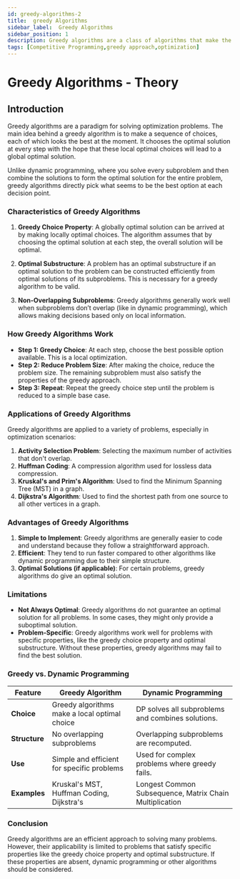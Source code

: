 ```yaml
---
id: greedy-algorithms-2
title:  greedy Algorithms
sidebar_label:  Greedy Algorithms
sidebar_position: 1
description: Greedy algorithms are a class of algorithms that make the optimal choice at each step with the hope of finding the global optimum
tags: [Competitive Programming,greedy approach,optimization]
---
```

# Greedy Algorithms - Theory

## Introduction

Greedy algorithms are a paradigm for solving optimization problems. The main idea behind a greedy algorithm is to make a sequence of choices, each of which looks the best at the moment. It chooses the optimal solution at every step with the hope that these local optimal choices will lead to a global optimal solution.

Unlike dynamic programming, where you solve every subproblem and then combine the solutions to form the optimal solution for the entire problem, greedy algorithms directly pick what seems to be the best option at each decision point.

### Characteristics of Greedy Algorithms

1. **Greedy Choice Property**: A globally optimal solution can be arrived at by making locally optimal choices. The algorithm assumes that by choosing the optimal solution at each step, the overall solution will be optimal.
   
2. **Optimal Substructure**: A problem has an optimal substructure if an optimal solution to the problem can be constructed efficiently from optimal solutions of its subproblems. This is necessary for a greedy algorithm to be valid.

3. **Non-Overlapping Subproblems**: Greedy algorithms generally work well when subproblems don’t overlap (like in dynamic programming), which allows making decisions based only on local information.

### How Greedy Algorithms Work

- **Step 1: Greedy Choice**: At each step, choose the best possible option available. This is a local optimization.
- **Step 2: Reduce Problem Size**: After making the choice, reduce the problem size. The remaining subproblem must also satisfy the properties of the greedy approach.
- **Step 3: Repeat**: Repeat the greedy choice step until the problem is reduced to a simple base case.

### Applications of Greedy Algorithms

Greedy algorithms are applied to a variety of problems, especially in optimization scenarios:

1. **Activity Selection Problem**: Selecting the maximum number of activities that don't overlap.
2. **Huffman Coding**: A compression algorithm used for lossless data compression.
3. **Kruskal's and Prim's Algorithm**: Used to find the Minimum Spanning Tree (MST) in a graph.
4. **Dijkstra's Algorithm**: Used to find the shortest path from one source to all other vertices in a graph.

### Advantages of Greedy Algorithms

1. **Simple to Implement**: Greedy algorithms are generally easier to code and understand because they follow a straightforward approach.
2. **Efficient**: They tend to run faster compared to other algorithms like dynamic programming due to their simple structure.
3. **Optimal Solutions (if applicable)**: For certain problems, greedy algorithms do give an optimal solution.

### Limitations

- **Not Always Optimal**: Greedy algorithms do not guarantee an optimal solution for all problems. In some cases, they might only provide a suboptimal solution.
- **Problem-Specific**: Greedy algorithms work well for problems with specific properties, like the greedy choice property and optimal substructure. Without these properties, greedy algorithms may fail to find the best solution.

### Greedy vs. Dynamic Programming

| **Feature**              | **Greedy Algorithm**                          | **Dynamic Programming**                           |
|--------------------------|------------------------------------------------|---------------------------------------------------|
| **Choice**                | Greedy algorithms make a local optimal choice | DP solves all subproblems and combines solutions. |
| **Structure**             | No overlapping subproblems                    | Overlapping subproblems are recomputed.           |
| **Use**                   | Simple and efficient for specific problems    | Used for complex problems where greedy fails.     |
| **Examples**              | Kruskal's MST, Huffman Coding, Dijkstra's     | Longest Common Subsequence, Matrix Chain Multiplication |

### Conclusion

Greedy algorithms are an efficient approach to solving many problems. However, their applicability is limited to problems that satisfy specific properties like the greedy choice property and optimal substructure. If these properties are absent, dynamic programming or other algorithms should be considered.
